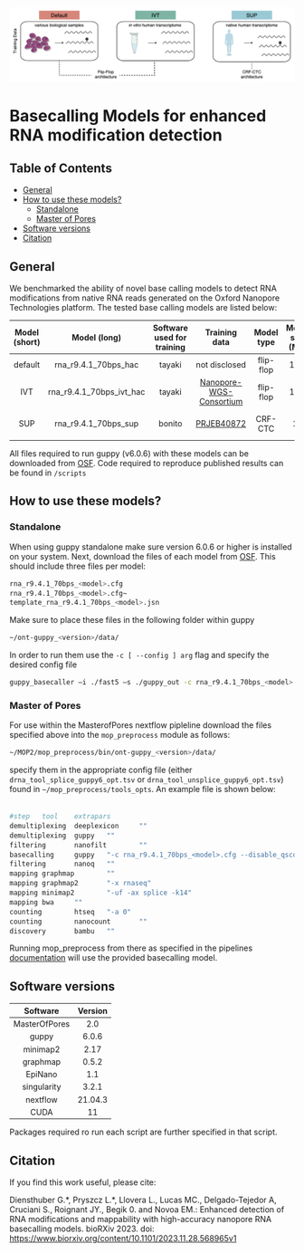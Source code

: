 
<!-- README.md is generated from README.Rmd. Please edit that file -->

![](img/logo.png)

# </nobr> Basecalling Models for enhanced RNA modification detection </nobr>

<!-- badges: start -->
<!-- badges: end -->

## Table of Contents

- [General](#General)
- [How to use these models?](#How%20to%20use%20these%20models?)
  - [Standalone](#Create-new-annotation-files)
  - [Master of Pores](#Map-reads-to-cytoplasmic-ribosomal-RNA-sequences)
- [Software versions](#Software-versions)
- [Citation](#Citation)

## General

We benchmarked the ability of novel base calling models to detect RNA
modifications from native RNA reads generated on the Oxford Nanopore
Technologies platform. The tested base calling models are listed below:

| Model (short) |       Model (long)       | Software used for training |                                          Training data                                           | Model type | Model size (MB) | Median accuracy (human) | Distribution |    Basecaller Support    |
|:-------------:|:------------------------:|:--------------------------:|:------------------------------------------------------------------------------------------------:|:----------:|:---------------:|:-----------------------:|:------------:|:------------------------:|
|    default    |   rna_r9.4.1_70bps_hac   |           tayaki           |                                          not disclosed                                           | flip-flop  |      1.99       |           91%           | guppy v6.0.6 |    all guppy versions    |
|      IVT      | rna_r9.4.1_70bps_ivt_hac |           tayaki           | [Nanopore-WGS-Consortium](https://github.com/nanopore-wgs-consortium/NA12878/blob/master/RNA.md) | flip-flop  |      1.99       |           88%           | *this work*  |    all guppy versions    |
|      SUP      |   rna_r9.4.1_70bps_sup   |           bonito           |                 [PRJEB40872](https://www.ebi.ac.uk/ena/browser/view/PRJEB40872)                  |  CRF-CTC   |       27        |           97%           | *this work*  | guppy v6.0.6 and upwards |

All files required to run guppy (v6.0.6) with these models can be
downloaded from [OSF](https://osf.io/2xgkp/). Code required to reproduce
published results can be found in `/scripts`

## How to use these models?

### Standalone

When using guppy standalone make sure version 6.0.6 or higher is
installed on your system. Next, download the files of each model from
[OSF](https://osf.io/2xgkp/). This should include three files per model:

``` bash
rna_r9.4.1_70bps_<model>.cfg
rna_r9.4.1_70bps_<model>.cfg~ 
template_rna_r9.4.1_70bps_<model>.jsn
```

Make sure to place these files in the following folder within guppy

``` bash
~/ont-guppy_<version>/data/
```

In order to run them use the `-c [ --config ] arg` flag and specify the
desired config file

``` bash
guppy_basecaller –i ./fast5 –s ./guppy_out -c rna_r9.4.1_70bps_<model>.cfg --num_callers 2 --cpu_threads_per_caller 1
```

### Master of Pores

For use within the MasterofPores nextflow pipleline download the files
specified above into the `mop_preprocess` module as follows:

``` bash
~/MOP2/mop_preprocess/bin/ont-guppy_<version>/data/
```

specify them in the appropriate config file (either
`drna_tool_splice_guppy6_opt.tsv` or
`drna_tool_unsplice_guppy6_opt.tsv`) found in
`~/mop_preprocess/tools_opts`. An example file is shown below:

``` bash

#step   tool    extrapars
demultiplexing  deeplexicon     ""
demultiplexing  guppy   ""
filtering       nanofilt        ""
basecalling     guppy   "-c rna_r9.4.1_70bps_<model>.cfg --disable_qscore_filtering"
filtering       nanoq   ""
mapping graphmap        ""
mapping graphmap2       "-x rnaseq"
mapping minimap2        "-uf -ax splice -k14"
mapping bwa     ""
counting        htseq   "-a 0"
counting        nanocount       ""
discovery       bambu   ""
```

Running mop_preprocess from there as specified in the pipelines
[documentation](https://biocorecrg.github.io/MOP2/docs/about.html) will
use the provided basecalling model.

## Software versions

|   Software    | Version |
|:-------------:|:-------:|
| MasterOfPores |   2.0   |
|     guppy     |  6.0.6  |
|   minimap2    |  2.17   |
|   graphmap    |  0.5.2  |
|    EpiNano    |   1.1   |
|  singularity  |  3.2.1  |
|   nextflow    | 21.04.3 |
|     CUDA      |   11    |

Packages required ro run each script are further specified in that
script.

## Citation

If you find this work useful, please cite:

Diensthuber G.\*, Pryszcz L.\*, Llovera L., Lucas MC., Delgado-Tejedor
A, Cruciani S., Roignant JY., Begik 0. and Novoa EM.: Enhanced detection
of RNA modifications and mappability with high-accuracy nanopore RNA
basecalling models. bioRXiv 2023. doi:
<https://www.biorxiv.org/content/10.1101/2023.11.28.568965v1>
